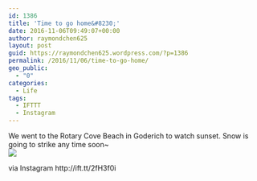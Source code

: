 ```yaml
---
id: 1386
title: 'Time to go home&#8230;'
date: 2016-11-06T09:49:07+00:00
author: raymondchen625
layout: post
guid: https://raymondchen625.wordpress.com/?p=1386
permalink: /2016/11/06/time-to-go-home/
geo_public:
  - "0"
categories:
  - Life
tags:
  - IFTTT
  - Instagram
---
```

<div>
  We went to the Rotary Cove Beach in Goderich to watch sunset. Snow is going to strike any time soon~
</div>

<div>
  <img style="max-width:600px;" src="http://localhost/wp-content/uploads/2016/11/c6385-14488211_567828893426381_6164447108318363648_n.jpg" /></p> 
  
  <div>
    via Instagram http://ift.tt/2fH3f0i
  </div>
</div>